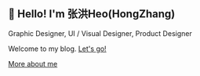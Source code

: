 ## 👋 Hello! I'm 张洪Heo(HongZhang)

Graphic Designer, UI / Visual Designer, Product Designer

Welcome to my blog. [Let's go!](https://blog.zhheo.com/)

[More about me](https://blog.zhheo.com/about/#%E5%85%B3%E4%BA%8E%E6%88%91)
